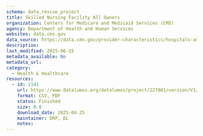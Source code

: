 ```yaml
---
schema: data_rescue_project 
title: Skilled Nursing Facility All Owners
organization: Centers for Medicare and Medicaid Services (CMS)
agency: Department of Health and Human Services
websites: data.cms.gov
data_source: https://data.cms.gov/provider-characteristics/hospitals-and-other-facilities/skilled-nursing-facility-all-owners
description: 
last_modified: 2025-06-15
metadata_available: No
metadata_url: 
category:
  - Health & Healthcare 
resources:
  - id: 1141
    url: https://www.datalumos.org/datalumos/project/227801/version/V1/view
    format: CSV, PDF
    status: Finished
    size: 0.0
    download_date: 2025-04-25
    maintainer: DRP, DL
    notes: 
---
```

